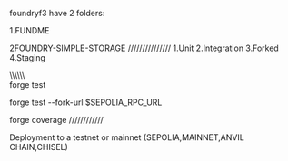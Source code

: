 foundryf3 have 2 folders:




1.FUNDME



2FOUNDRY-SIMPLE-STORAGE
///////////////
1.Unit
2.Integration
3.Forked
4.Staging


\\\\\\\\\\\\\
forge test

forge test --fork-url $SEPOLIA_RPC_URL

forge coverage
////////////

Deployment to a testnet or mainnet (SEPOLIA,MAINNET,ANVIL CHAIN,CHISEL)
